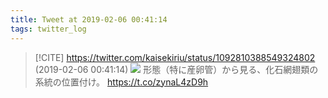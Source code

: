 ```yaml
---
title: Tweet at 2019-02-06 00:41:14
tags: twitter_log
---
```


> [!CITE] https://twitter.com/kaisekiriu/status/1092810388549324802 (2019-02-06 00:41:14)
> ![](https://twitter.com/kaisekiriu/status/1092810388549324802)
> 形態（特に産卵管）から見る、化石網翅類の系統の位置付け。
> https://t.co/zynaL4zD9h
